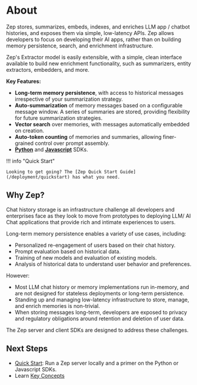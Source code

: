 # About

Zep stores, summarizes, embeds, indexes, and enriches LLM app / chatbot histories, and exposes them via simple, low-latency APIs. Zep allows developers to focus on developing their AI apps, rather than on building memory persistence, search, and enrichment infrastructure.

Zep's Extractor model is easily extensible, with a simple, clean interface available to build new enrichment functionality, such as summarizers, entity extractors, embedders, and more.

**Key Features:**

- **Long-term memory persistence**, with access to historical messages irrespective of your summarization strategy.
- **Auto-summarization** of memory messages based on a configurable message window. A series of summaries are stored, providing flexibility for future summarization strategies.
- **Vector search** over memories, with messages automatically embedded on creation.
- **Auto-token counting** of memories and summaries, allowing finer-grained control over prompt assembly.
- **[Python](https://github.com/getzep/zep-python)** and **[Javascript](https://github.com/getzep/zep-js)** SDKs.

!!! info "Quick Start"

    Looking to get going? The [Zep Quick Start Guide](/deployment/quickstart) has what you need.

## Why Zep?

Chat history storage is an infrastructure challenge all developers and enterprises face as they look to move from prototypes to deploying LLM/ AI Chat applications that provide rich and intimate experiences to users.

Long-term memory persistence enables a variety of use cases, including:

- Personalized re-engagement of users based on their chat history.
- Prompt evaluation based on historical data.
- Training of new models and evaluation of existing models.
- Analysis of historical data to understand user behavior and preferences.

However:

- Most LLM chat history or memory implementations run in-memory, and are not designed for stateless deployments or long-term persistence.
- Standing up and managing low-latency infrastructure to store, manage, and enrich memories is non-trivial.
- When storing messages long-term, developers are exposed to privacy and regulatory obligations around retention and deletion of user data.

The Zep server and client SDKs are designed to address these challenges.

## Next Steps

- [Quick Start](deployment/quickstart.md): Run a Zep server locally and a primer on the Python or Javascript SDKs.
- Learn [Key Concepts](about/concepts.md)
